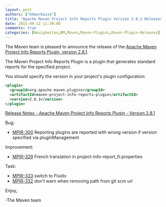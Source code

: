 ```yaml
---
layout: post
authors: ["khmarbaise"]
title: "Apache Maven Project Info Reports Plugin Version 2.8.1 Released"
date: 2015-09-12 11:39:00
comments: true
categories: [Neuigkeiten,BM,Maven,Maven-Plugins,Maven-Plugin-Releases]
---
```

The Maven team is pleased to announce the release of the [Apache Maven Project 
Info Reports Plugin, version 2.8.1](https://maven.apache.org/plugins/maven-project-info-reports-plugin/).

The Maven Project Info Reports Plugin is a plugin that generates standard
reports for the specified project.


You should specify the version in your project's plugin configuration:

``` xml
<plugin>
  <groupId>org.apache.maven.plugins</groupId>
  <artifactId>maven-project-info-reports-plugin</artifactId>
  <version>2.8.1</version>
</plugin>
```

<!-- more -->


[Release Notes - Apache Maven Project Info Reports Plugin - Version 2.8.1](https://issues.apache.org/jira/secure/ReleaseNote.jspa?projectId=12317821&version=12331185)

Bug:

 * [MPIR-300](https://issues.apache.org/jira/browse/MPIR-300) Reporting plugins are reported with wrong version if version specified via pluginManagement

Improvement:

 * [MPIR-329](https://issues.apache.org/jira/browse/MPIR-329) French translation in project-info-report_fr.properties

Task:

 * [MPIR-333](https://issues.apache.org/jira/browse/MPIR-333) switch to Fluido
 * [MPIR-332](https://issues.apache.org/jira/browse/MPIR-332) don't warn when removing path from git scm url


Enjoy,

-The Maven team
